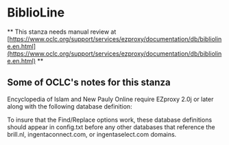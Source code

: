 # BiblioLine
** This stanza needs manual review at [https://www.oclc.org/support/services/ezproxy/documentation/db/biblioline.en.html](https://www.oclc.org/support/services/ezproxy/documentation/db/biblioline.en.html) **

## Some of OCLC's notes for this stanza

Encyclopedia of Islam and New Pauly Online require EZproxy 2.0j or later along with the following database definition:

To insure that the Find/Replace options work, these database definitions should appear in config.txt  before any other databases that reference the brill.nl, ingentaconnect.com, or ingentaselect.com domains.
